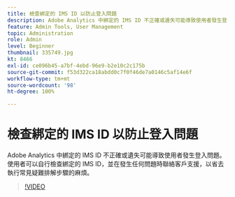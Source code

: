 ```yaml
---
title: 檢查綁定的 IMS ID 以防止登入問題
description: Adobe Analytics 中綁定的 IMS ID 不正確或遺失可能導致使用者發生登入問題。 使用者可以自行檢查綁定的 IMS ID，並在發生任何問題時聯絡客戶支援，以省去執行常見疑難排解步驟的麻煩。
feature: Admin Tools, User Management
topic: Administration
role: Admin
level: Beginner
thumbnail: 335749.jpg
kt: 8466
exl-id: ce096b45-a7bf-4ebd-96e9-b2e10c2c175b
source-git-commit: f53d322ca18abdd0c7f0f46de7a0146c5af14e6f
workflow-type: tm+mt
source-wordcount: '98'
ht-degree: 100%

---
```


# 檢查綁定的 IMS ID 以防止登入問題

Adobe Analytics 中綁定的 IMS ID 不正確或遺失可能導致使用者發生登入問題。 使用者可以自行檢查綁定的 IMS ID，並在發生任何問題時聯絡客戶支援，以省去執行常見疑難排解步驟的麻煩。


>[!VIDEO](https://video.tv.adobe.com/v/335749/?quality=12&learn=on)
